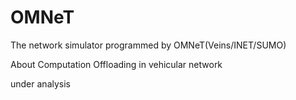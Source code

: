 # OMNeT
The network simulator programmed by OMNeT(Veins/INET/SUMO)

About Computation Offloading in vehicular network


under analysis
